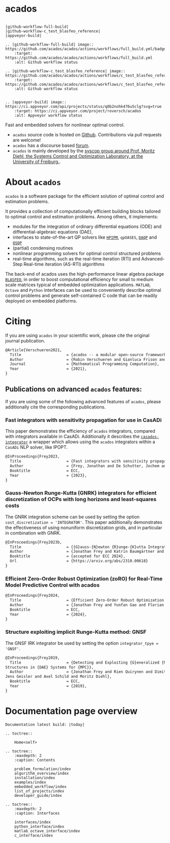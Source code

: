 # acados


```eval_rst

|github-workflow-full-build|
|github-workflow-c_test_blasfeo_reference|
|appveyor-build|

.. |github-workflow-full-build| image:: https://github.com/acados/acados/actions/workflows/full_build.yml/badge.svg
    :target: https://github.com/acados/acados/actions/workflows/full_build.yml
    :alt: Github workflow status

.. |github-workflow-c_test_blasfeo_reference| image:: https://github.com/acados/acados/actions/workflows/c_test_blasfeo_reference.yml/badge.svg
    :target: https://github.com/acados/acados/actions/workflows/c_test_blasfeo_reference.yml
    :alt: Github workflow status


.. |appveyor-build| image:: https://ci.appveyor.com/api/projects/status/q0b2nohk476u5clg?svg=true
    :target: https://ci.appveyor.com/project/roversch/acados
    :alt: Appveyor workflow status

```


Fast and embedded solvers for nonlinear optimal control.

- `acados` source code is hosted on [Github](https://github.com/acados/acados).
Contributions via pull requests are welcome!
- `acados` has a discourse based [forum](https://discourse.acados.org/).
- `acados` is mainly developed by the [syscop group around Prof. Moritz Diehl, the Systems Control and Optimization Laboratory, at the University of Freiburg.](https://www.syscop.de/).


# About `acados`

`acados` is a software package for the efficient solution of optimal control and estimation problems.
<!-- It is the successor of the [`ACADO`](https://acado.github.io/) software package developed at KU Leuven and University of Freiburg by the team of Prof. Moritz Diehl. -->
It provides a collection of computationally efficient building blocks tailored to optimal control and estimation problems.
Among others, it implements:
- modules for the integration of ordinary differential equations (ODE) and differential-algebraic equations (DAE),
- interfaces to state-of-the-art QP solvers like [`HPIPM`](https://github.com/giaf/hpipm), `qpOASES`, [`DAQP`](https://github.com/darnstrom/daqp) and [`OSQP`](https://github.com/oxfordcontrol/osqp)
- (partial) condensing routines
- nonlinear programming solvers for optimal control structured problems
- real-time algorithms, such as the real-time iteration (RTI) and Advanced-Step Real-time iteration (AS-RTI) algorithms

The back-end of acados uses the high-performance linear algebra package [`BLASFEO`](https://github.com/giaf/blasfeo), in order to boost computational efficiency for small to medium scale matrices typical of embedded optimization applications.
`MATLAB`, `Octave` and `Python` interfaces can be used to conveniently describe optimal control problems and generate self-contained C code that can be readily deployed on embedded platforms.


# Citing
If you are using `acados` in your scientific work, please cite the original journal publication.


```latex
@Article{Verschueren2021,
  Title                    = {acados -- a modular open-source framework for fast embedded optimal control},
  Author                   = {Robin Verschueren and Gianluca Frison and Dimitris Kouzoupis and Jonathan Frey and Niels van Duijkeren and Andrea Zanelli and Branimir Novoselnik and Thivaharan Albin and Rien Quirynen and Moritz Diehl},
  Journal                  = {Mathematical Programming Computation},
  Year                     = {2021},
}
```

## Publications on advanced `acados` features:
If you are using some of the following advanced features of `acados`, please additionally cite the corresponding publications.

### Fast integrators with sensitivity propagation for use in CasADi
This paper demonstrates the efficiency of `acados` integrators, compared with integrators available in CasADi.
Additionally it describes the [`casados-integrator`](https://github.com/FreyJo/casados-integrators) a wrapper which allows using the `acados` integrators within a `CasADi` NLP solver, like IPOPT.

```latex
@InProceedings{Frey2023,
  Title                    = {Fast integrators with sensitivity propagation for use in {C}as{AD}i},
  Author                   = {Frey, Jonathan and De Schutter, Jochem and Diehl, Moritz},
  Booktitle                = ECC,
  Year                     = {2023},
}
```

### Gauss-Newton Runge-Kutta (GNRK) integrators for efficient discretization of OCPs with long horizons and least-squares costs

The GNRK integration scheme can be used by setting the option `cost_discretization = 'INTEGRATOR'`.
This paper additionally demonstrates the effectiveness of using nonuniform discretization grids, and in particular in combination with GNRK.
```latex
@InProceedings{Frey2023b,
  Title                    = {{G}auss-{N}ewton {R}unge-{K}utta Integration for Efficient Discretization of Optimal Control Problems with Long Horizons and Least-Squares Costs},
  Author                   = {Jonathan Frey and Katrin Baumgärtner and Moritz Diehl},
  Booktitle                = {accepted for ECC 2024},
  Url                      = {https://arxiv.org/abs/2310.00618}
}
```

### Efficient Zero-Order Robust Optimization (zoRO) for Real-Time Model Predictive Control with acados
```latex
@InProceedings{Frey2024,
  Title                    = {Efficient Zero-Order Robust Optimization for Real-Time Model Predictive Control with acados},
  Author                   = {Jonathan Frey and Yunfan Gao and Florian Messerer and Amon Lahr and Melanie N Zeilinger and Moritz Diehl},
  Booktitle                = ECC,
  Year                     = {2024},
}
```

### Structure exploiting implicit Runge-Kutta method: GNSF
The GNSF IRK integrator be used by setting the option `integrator_tpye = 'GNSF'`.
```latex
@InProceedings{Frey2019,
  Title                    = {Detecting and Exploiting {G}eneralized {N}onlinear {S}tatic {F}eedback
Structures in {DAE} Systems for {MPC}},
  Author                   = {Jonathan Frey and Rien Quirynen and Dimitris Kouzoupis and Gianluca Frison and
Jens Geisler and Axel Schild and Moritz Diehl},
  Booktitle                = ECC,
  Year                     = {2019},
}
```



<!-- ## First acados publication in Proceedings of the IFAC Conference
```latex
@inproceedings{Verschueren2018,
    booktitle = {Proceedings of the IFAC Conference on Nonlinear Model Predictive Control (NMPC)},
    title = {Towards a modular software package for embedded optimization},
    year = {2018},
    author = {Robin Verschueren and Gianluca Frison and Dimitris Kouzoupis and Niels van Duijkeren and Andrea Zanelli and Rien Quirynen and Moritz Diehl},
}
``` -->

# Documentation page overview

```eval_rst
Documentation latest build: |today|
```


```eval_rst
.. toctree::

    Home<self>
```


```eval_rst
.. toctree::
    :maxdepth: 2
    :caption: Contents

    problem_formulation/index
    algorithm_overview/index
    installation/index
    examples/index
    embedded_workflow/index
    list_of_projects/index
    developer_guide/index
```
```eval_rst
.. toctree::
    :maxdepth: 2
    :caption: Interfaces

    interfaces/index
    python_interface/index
    matlab_octave_interface/index
    c_interface/index
```
